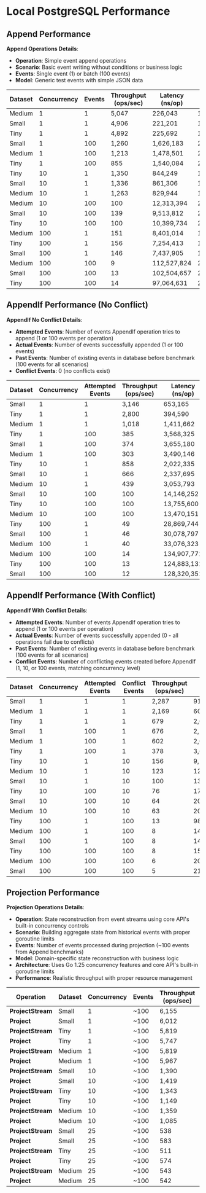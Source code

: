 # Local PostgreSQL Performance

## Append Performance

**Append Operations Details**:
- **Operation**: Simple event append operations
- **Scenario**: Basic event writing without conditions or business logic
- **Events**: Single event (1) or batch (100 events)
- **Model**: Generic test events with simple JSON data

| Dataset | Concurrency | Events | Throughput (ops/sec) | Latency (ns/op) | Memory (B/op) | Allocations |
|---------|-------------|--------|---------------------|-----------------|---------------|-------------|
| Medium | 1 | 1 | 5,047 | 226,043 | 1,886 | 55 |
| Small | 1 | 1 | 4,906 | 221,201 | 1,887 | 56 |
| Tiny | 1 | 1 | 4,892 | 225,692 | 1,892 | 56 |
| Small | 1 | 100 | 1,260 | 1,626,183 | 210,244 | 2,053 |
| Medium | 1 | 100 | 1,213 | 1,478,501 | 210,092 | 2,053 |
| Tiny | 1 | 100 | 855 | 1,540,084 | 209,924 | 2,054 |
| Tiny | 10 | 1 | 1,350 | 844,249 | 17,552 | 522 |
| Small | 10 | 1 | 1,336 | 861,306 | 17,544 | 522 |
| Medium | 10 | 1 | 1,263 | 829,944 | 17,547 | 522 |
| Medium | 10 | 100 | 100 | 12,313,394 | 2,094,439 | 20,491 |
| Small | 10 | 100 | 139 | 9,513,812 | 2,095,407 | 20,497 |
| Tiny | 10 | 100 | 100 | 10,399,734 | 2,097,099 | 20,509 |
| Medium | 100 | 1 | 151 | 8,401,014 | 182,569 | 5,259 |
| Tiny | 100 | 1 | 156 | 7,254,413 | 183,049 | 5,262 |
| Small | 100 | 1 | 146 | 7,437,905 | 182,553 | 5,258 |
| Medium | 100 | 100 | 9 | 112,527,824 | 20,958,545 | 205,108 |
| Small | 100 | 100 | 13 | 102,504,657 | 20,964,273 | 205,131 |
| Tiny | 100 | 100 | 14 | 97,064,631 | 20,968,922 | 205,180 |

## AppendIf Performance (No Conflict)

**AppendIf No Conflict Details**:
- **Attempted Events**: Number of events AppendIf operation tries to append (1 or 100 events per operation)
- **Actual Events**: Number of events successfully appended (1 or 100 events)
- **Past Events**: Number of existing events in database before benchmark (100 events for all scenarios)
- **Conflict Events**: 0 (no conflicts exist)

| Dataset | Concurrency | Attempted Events | Throughput (ops/sec) | Latency (ns/op) | Memory (B/op) | Allocations |
|---------|-------------|------------------|---------------------|-----------------|---------------|-------------|
| Small | 1 | 1 | 3,146 | 653,165 | 4,461 | 95 |
| Tiny | 1 | 1 | 2,800 | 394,590 | 4,469 | 96 |
| Medium | 1 | 1 | 1,018 | 1,411,662 | 4,458 | 95 |
| Tiny | 1 | 100 | 385 | 3,568,325 | 214,316 | 2,095 |
| Small | 1 | 100 | 374 | 3,655,180 | 213,820 | 2,092 |
| Medium | 1 | 100 | 303 | 3,490,146 | 213,670 | 2,092 |
| Tiny | 10 | 1 | 858 | 2,022,335 | 43,437 | 922 |
| Small | 10 | 1 | 666 | 2,337,695 | 43,384 | 921 |
| Medium | 10 | 1 | 439 | 3,053,793 | 43,364 | 919 |
| Small | 10 | 100 | 100 | 14,146,252 | 213,588 | 20,903 |
| Tiny | 10 | 100 | 100 | 13,755,600 | 213,654 | 20,923 |
| Medium | 10 | 100 | 100 | 13,470,151 | 213,508 | 20,892 |
| Tiny | 100 | 1 | 49 | 28,869,744 | 441,935 | 9,270 |
| Small | 100 | 1 | 46 | 30,078,797 | 440,731 | 9,260 |
| Medium | 100 | 1 | 40 | 33,076,323 | 441,701 | 9,268 |
| Medium | 100 | 100 | 14 | 134,907,771 | 21,343,357 | 209,075 |
| Tiny | 100 | 100 | 13 | 124,883,131 | 21,352,528 | 209,159 |
| Small | 100 | 100 | 12 | 128,320,351 | 21,339,218 | 209,087 |

## AppendIf Performance (With Conflict)

**AppendIf With Conflict Details**:
- **Attempted Events**: Number of events AppendIf operation tries to append (1 or 100 events per operation)
- **Actual Events**: Number of events successfully appended (0 - all operations fail due to conflicts)
- **Past Events**: Number of existing events in database before benchmark (100 events for all scenarios)
- **Conflict Events**: Number of conflicting events created before AppendIf (1, 10, or 100 events, matching concurrency level)

| Dataset | Concurrency | Attempted Events | Conflict Events | Throughput (ops/sec) | Latency (ns/op) | Memory (B/op) | Allocations |
|---------|-------------|------------------|-----------------|---------------------|-----------------|---------------|-------------|
| Small | 1 | 1 | 1 | 2,287 | 912,859 | 5,899 | 145 |
| Medium | 1 | 1 | 1 | 2,169 | 607,147 | 5,897 | 145 |
| Tiny | 1 | 1 | 1 | 679 | 2,053,850 | 5,878 | 145 |
| Small | 1 | 100 | 1 | 676 | 2,180,108 | 215,311 | 2,142 |
| Medium | 1 | 100 | 1 | 602 | 2,027,800 | 215,171 | 2,141 |
| Tiny | 1 | 100 | 1 | 378 | 3,654,144 | 215,682 | 2,143 |
| Tiny | 10 | 1 | 10 | 156 | 9,783,916 | 57,358 | 1,405 |
| Medium | 10 | 1 | 10 | 123 | 12,833,813 | 57,312 | 1,405 |
| Small | 10 | 1 | 10 | 100 | 13,409,367 | 57,316 | 1,406 |
| Tiny | 10 | 100 | 10 | 76 | 17,726,346 | 214,886 | 21,400 |
| Small | 10 | 100 | 10 | 64 | 20,703,409 | 214,519 | 21,380 |
| Medium | 10 | 100 | 10 | 63 | 20,756,421 | 214,375 | 21,371 |
| Tiny | 100 | 1 | 100 | 13 | 98,390,244 | 581,951 | 14,174 |
| Medium | 100 | 1 | 100 | 8 | 148,771,401 | 577,696 | 14,170 |
| Small | 100 | 1 | 100 | 8 | 149,726,104 | 582,023 | 14,200 |
| Tiny | 100 | 100 | 100 | 8 | 158,518,672 | 214,844 | 21,403 |
| Medium | 100 | 100 | 100 | 6 | 200,829,625 | 214,598 | 21,382 |
| Small | 100 | 100 | 100 | 5 | 217,496,975 | 214,736 | 21,394 |

## Projection Performance

**Projection Operations Details**:
- **Operation**: State reconstruction from event streams using core API's built-in concurrency controls
- **Scenario**: Building aggregate state from historical events with proper goroutine limits
- **Events**: Number of events processed during projection (~100 events from Append benchmarks)
- **Model**: Domain-specific state reconstruction with business logic
- **Architecture**: Uses Go 1.25 concurrency features and core API's built-in goroutine limits
- **Performance**: Realistic throughput with proper resource management

| Operation | Dataset | Concurrency | Events | Throughput (ops/sec) | Latency (ns/op) | Memory (B/op) | Allocations |
|-----------|---------|-------------|--------|---------------------|-----------------|---------------|-------------|
| **ProjectStream** | Small | 1 | ~100 | 6,155 | 162,415 | 64,475 | 1,460 |
| **Project** | Small | 1 | ~100 | 6,012 | 166,283 | 55,468 | 1,450 |
| **ProjectStream** | Tiny | 1 | ~100 | 5,819 | 171,782 | 64,477 | 1,460 |
| **Project** | Tiny | 1 | ~100 | 5,747 | 173,984 | 55,470 | 1,450 |
| **ProjectStream** | Medium | 1 | ~100 | 5,819 | 171,781 | 64,476 | 1,460 |
| **Project** | Medium | 1 | ~100 | 5,967 | 167,636 | 55,470 | 1,450 |
| **ProjectStream** | Small | 10 | ~100 | 1,390 | 719,260 | 643,992 | 14,577 |
| **Project** | Small | 10 | ~100 | 1,419 | 704,803 | 553,802 | 14,476 |
| **ProjectStream** | Tiny | 10 | ~100 | 1,343 | 744,711 | 644,030 | 14,577 |
| **Project** | Tiny | 10 | ~100 | 1,149 | 870,000 | 553,800 | 14,476 |
| **ProjectStream** | Medium | 10 | ~100 | 1,359 | 735,880 | 644,042 | 14,577 |
| **Project** | Medium | 10 | ~100 | 1,085 | 921,000 | 553,800 | 14,476 |
| **ProjectStream** | Small | 25 | ~100 | 538 | 1,858,836 | 1,610,307 | 36,442 |
| **Project** | Small | 25 | ~100 | 583 | 1,715,607 | 1,384,525 | 36,188 |
| **ProjectStream** | Tiny | 25 | ~100 | 511 | 1,955,246 | 1,610,389 | 36,442 |
| **Project** | Tiny | 25 | ~100 | 574 | 1,742,000 | 1,384,500 | 36,188 |
| **ProjectStream** | Medium | 25 | ~100 | 543 | 1,843,332 | 1,610,359 | 36,442 |
| **Project** | Medium | 25 | ~100 | 542 | 1,845,000 | 1,384,500 | 36,188 |
